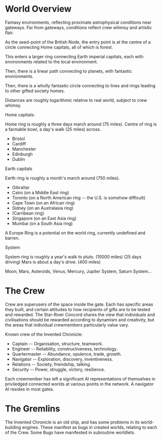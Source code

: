 World Overview
==============

Fantasy environments, reflecting proximate astrophysical conditions near gateways. 
Far from gateways, conditions reflect crew whimsy and artistic flair.

As the seed-point of the British Node, the entry point is at the centre of a circle connecting Home capitals,
all of which is forest.

This enters a larger ring connecting Earth imperial capitals, each with environments related to the local environment.

Then, there is a linear path connecting to planets, with fantastic environments.

Then, there is a wholly fantastic circle connecting to lines and rings leading to other gifted society homes.

Distances are roughly logarithmic relative to real world, subject to crew whimsy.

Home capitals:

Home ring is roughly a three days march around (75 miles). 
Centre of ring is a farmable bowl, a day's walk (25 miles) across.

* Bristol
* Cardiff
* Manchester
* Edinburgh
* Dublin

Earth capitals

Earth ring is roughly a month's march around (750 miles).

* Gibraltar
* Cairo (on a Middle East ring)
* Toronto (on a North American ring -- the U.S. is somehow difficult)
* Cape Town (on an African ring)
* Sidney (on an Australasia ring)
* (Carribean ring)
* Singapore (on an East Asia ring)
* Mumbai (on a South Asia ring)

A Europe Ring is a potential on the world ring, currently undefined and barren.

System

System ring is roughly a year's walk to pluto. (10000 miles) (25 days driving)
Mars is about a day's drive. (400 miles)

Moon, Mars, Asteroids, Venus, Mercury, Jupiter System, Saturn System...


The Crew
========

Crew are superusers of the space inside the gate. 
Each has specific areas they built, and certain attitudes to how recipients of gifts are to be tested and rewarded.
The Star-River Concord shares the view that individuals and civilisations should be rewarded according to
dynamism and creativity, but the areas that individual crewmembers particularly value vary.

Known crew of the Invented Chronicle:

* Captain -- Organisation, structure, teamwork.
* Engineer -- Reliability, constructiveness, technology.
* Quartermaster -- Abundance, opulence, trade, growth.
* Navigator -- Exploration, discovery, inventiveness.
* Relations -- Society, friendship, talking.
* Security -- Power, struggle, victory, resilience.

Each crewmember has left a significant AI representations of themselves in 
priviledged connected worlds at various points in the network. A navigator AI resides in most gates.

The Gremlins
============

The Invented Chronicle is an old ship, and has some problems in its world-building engines. These manifest as bugs
in created worlds, relating to each of the Crew. Some Bugs have manifested in subroutine worldlets.
